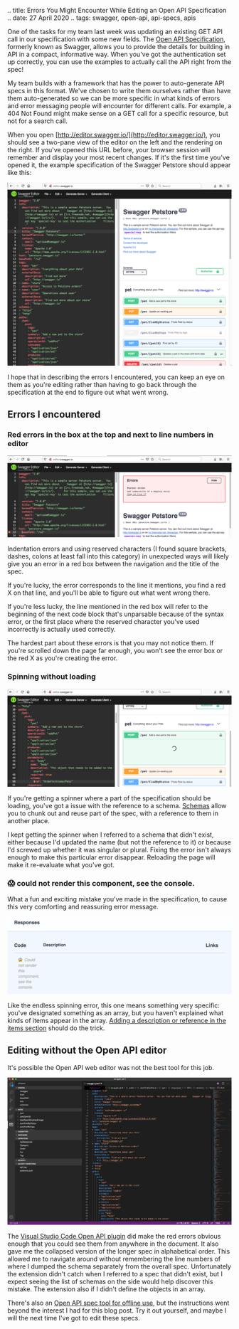 .. title: Errors You Might Encounter While Editing an Open API Specification
.. date: 27 April 2020
.. tags: swagger, open-api, api-specs, apis


One of the tasks for my team last week was updating an existing GET API call in our specification with some new fields. The [Open API Specification](https://swagger.io/specification/), formerly known as Swagger, allows you to provide the details for building in API in a compact, informative way. When you've got the authentication set up correctly, you can use the examples to actually call the API right from the spec!

My team builds with a framework that has the power to auto-generate API specs in this format. We've chosen to write them ourselves rather than have them auto-generated so we can be more specific in what kinds of errors and error messaging people will encounter for different calls. For example, a 404 Not Found might make sense on a GET call for a specific resource, but not for a search call.

When you open [http://editor.swagger.io/](http://editor.swagger.io/), you should see a two-pane view of the editor on the left and the rendering on the right. If you've opened this URL before, your browser session will remember and display your most recent changes. If it's the first time you've opened it, the example specification of the Swagger Petstore should appear like this:

![](/images/posts/2020/petstore-example-spec.png "Petstore example spec")

I hope that in describing the errors I encountered, you can keep an eye on them as you're editing rather than having to go back through the specification at the end to figure out what went wrong. 

## Errors I encountered

### Red errors in the box at the top and next to line numbers in editor

![](/images/posts/2020/swagger-red-error-at-top.png)

Indentation errors and using reserved characters (I found square brackets, dashes, colons at least fall into this category) in unexpected ways will likely give you an error in a red box between the navigation and the title of the spec. 

If you're lucky, the error corresponds to the line it mentions, you find a red X on that line, and you'll be able to figure out what went wrong there. 

If you're less lucky, the line mentioned in the red box will refer to the beginning of the next code block that's unparsable because of the syntax error, or the first place where the reserved character you've used incorrectly is actually used correctly. 

The hardest part about these errors is that you may not notice them. If you're scrolled down the page far enough, you won't see the error box or the red X as you're creating the error. 

### Spinning without loading

![](/images/posts/2020/swagger-spinner-failed-reference.png)

If you're getting a spinner where a part of the specification should be loading, you've got a issue with the reference to a schema. [Schemas](https://swagger.io/docs/specification/data-models/) allow you to chunk out and reuse part of the spec, with a reference to them in another place. 

I kept getting the spinner when I referred to a schema that didn't exist, either because I'd updated the name (but not the reference to it) or because I'd screwed up whether it was singular or plural. Fixing the error isn't always enough to make this particular error disappear. Reloading the page will make it re-evaluate what you've got. 

### 😱 could not render this component, see the console.

What a fun and exciting mistake you've made in the specification, to cause this very comforting and reassuring error message. 

![](/images/posts/2020/swagger-scream.png)

Like the endless spinning error, this one means something very specific: you've designated something as an array, but you haven't explained what kinds of items appear in the array. [Adding a description or reference in the items section](https://swagger.io/docs/specification/data-models/data-types/#array) should do the trick. 

## Editing without the Open API editor

It's possible the Open API web editor was not the best tool for this job. 

![](/images/posts/2020/swagger-vs-code.png)

The [Visual Studio Code Open API plugin](https://marketplace.visualstudio.com/items?itemName=42Crunch.vscode-openapi) did make the red errors obvious enough that you could see them from anywhere in the document. It also gave me the collapsed version of the longer spec in alphabetical order. This allowed me to navigate around without remembering the line numbers of where I dumped the schema separately from the overall spec. Unfortunately the extension didn't catch when I referred to a spec that didn't exist, but I expect seeing the list of schemas on the side would help discover this mistake. The extension also if I didn't define the objects in an array.  

There's also an [Open API spec tool for offline use](https://github.com/swagger-api/swagger-ui), but the instructions went beyond the interest I had for this blog post. Try it out yourself, and maybe I will the next time I've got to edit these specs. 
